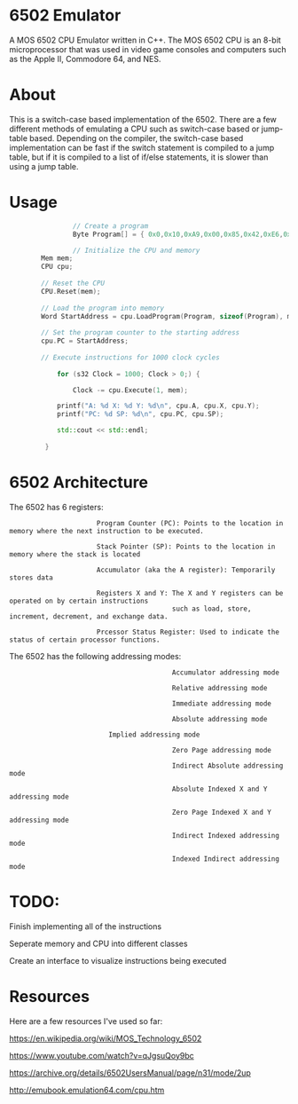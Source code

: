 # 6502 Emulator
A MOS 6502 CPU Emulator written in C++. The MOS 6502 CPU is an 8-bit microprocessor that was used in video game consoles and computers such as
the Apple II, Commodore 64, and NES.
# About
This is a switch-case based implementation of the 6502. There are a few different methods of emulating a CPU such as switch-case based or jump-table based. Depending on the compiler, the switch-case based implementation can be fast if the switch statement is compiled to a jump table, but if it is compiled to a list of if/else statements, it is slower than using a jump table.

# Usage

```c++
                // Create a program
                Byte Program[] = { 0x0,0x10,0xA9,0x00,0x85,0x42,0xE6,0x42,0xA6,0x42,0xE8,0x4C,0x04,0x10 };

                // Initialize the CPU and memory
		Mem mem;
		CPU cpu;
		
		// Reset the CPU
		CPU.Reset(mem);
		
		// Load the program into memory
		Word StartAddress = cpu.LoadProgram(Program, sizeof(Program), mem);
		
		// Set the program counter to the starting address
		cpu.PC = StartAddress;
		
		// Execute instructions for 1000 clock cycles
		
	        for (s32 Clock = 1000; Clock > 0;) {

	            Clock -= cpu.Execute(1, mem);

		    printf("A: %d X: %d Y: %d\n", cpu.A, cpu.X, cpu.Y);
		    printf("PC: %d SP: %d\n", cpu.PC, cpu.SP);

		    std::cout << std::endl;
			
		 }	
```

# 6502 Architecture
The 6502 has 6 registers: 

                          Program Counter (PC): Points to the location in memory where the next instruction to be executed. 

                          Stack Pointer (SP): Points to the location in memory where the stack is located
                          
                          Accumulator (aka the A register): Temporarily stores data
                          
                          Registers X and Y: The X and Y registers can be operated on by certain instructions
                                             such as load, store, increment, decrement, and exchange data.
                                             
                          Prcessor Status Register: Used to indicate the status of certain processor functions.

The 6502 has the following addressing modes: 

                                             Accumulator addressing mode
                                             
                                             Relative addressing mode 
                                             
                                             Immediate addressing mode
                                             
                                             Absolute addressing mode
                                             
					         Implied addressing mode 
               
                                             Zero Page addressing mode
                                             
                                             Indirect Absolute addressing mode
                                             
                                             Absolute Indexed X and Y addressing mode
                                             
                                             Zero Page Indexed X and Y addressing mode
                                             
                                             Indirect Indexed addressing mode
                                             
                                             Indexed Indirect addressing mode
					     
					     
# TODO:

 Finish implementing all of the instructions
 
 Seperate memory and CPU into different classes
 
 Create an interface to visualize instructions being executed
 
# Resources
Here are a few resources I've used so far:

https://en.wikipedia.org/wiki/MOS_Technology_6502

https://www.youtube.com/watch?v=qJgsuQoy9bc

https://archive.org/details/6502UsersManual/page/n31/mode/2up

http://emubook.emulation64.com/cpu.htm
